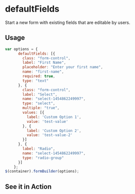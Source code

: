 # defaultFields
Start a new form with existing fields that are editable by users.

## Usage
```javascript
var options = {
      defaultFields: [{
        class: "form-control",
        label: "First Name",
        placeholder: "Enter your first name",
        name: "first-name",
        required: true,
        type: "text"
      }, {
        class: "form-control",
        label: "Select",
        name: "select-1454862249997",
        type: "select",
        multiple: "true",
        values: [{
          label: 'Custom Option 1',
          value: 'test-value'
        }, {
          label: 'Custom Option 2',
          value: 'test-value-2'
        }]
      }, {
        label: "Radio",
        name: "select-1454862249997",
        type: "radio-group"
      }]
    };
$(container).formBuilder(options);
```
## See it in Action
<p data-height="525" data-theme-id="22927" data-embed-version="2" data-slug-hash="pgxYEW" data-default-tab="js, result" data-user="kevinchappell" class="codepen"></p>

